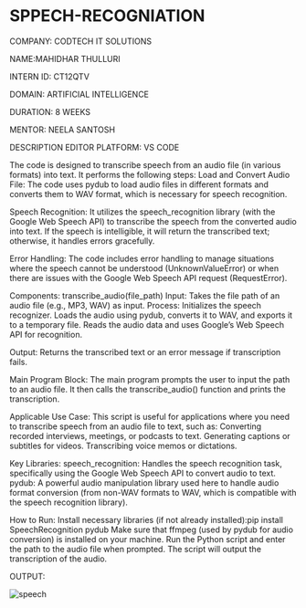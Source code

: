 # SPPECH-RECOGNIATION

COMPANY: CODTECH IT SOLUTIONS

NAME:MAHIDHAR THULLURI

INTERN ID: CT12QTV

DOMAIN: ARTIFICIAL INTELLIGENCE

DURATION: 8 WEEKS

MENTOR: NEELA SANTOSH

DESCRIPTION
EDITOR PLATFORM: VS CODE

The code is designed to transcribe speech from an audio file (in various formats) into text. It performs the following steps: Load and Convert Audio File: The code uses pydub to load audio files in different formats and converts them to WAV format, which is necessary for speech recognition.

Speech Recognition: It utilizes the speech_recognition library (with the Google Web Speech API) to transcribe the speech from the converted audio into text. If the speech is intelligible, it will return the transcribed text; otherwise, it handles errors gracefully.

Error Handling: The code includes error handling to manage situations where the speech cannot be understood (UnknownValueError) or when there are issues with the Google Web Speech API request (RequestError).

Components: transcribe_audio(file_path) Input: Takes the file path of an audio file (e.g., MP3, WAV) as input. Process: Initializes the speech recognizer. Loads the audio using pydub, converts it to WAV, and exports it to a temporary file. Reads the audio data and uses Google’s Web Speech API for recognition.

Output: Returns the transcribed text or an error message if transcription fails.

Main Program Block: The main program prompts the user to input the path to an audio file. It then calls the transcribe_audio() function and prints the transcription.

Applicable Use Case: This script is useful for applications where you need to transcribe speech from an audio file to text, such as: Converting recorded interviews, meetings, or podcasts to text. Generating captions or subtitles for videos. Transcribing voice memos or dictations.

Key Libraries: speech_recognition: Handles the speech recognition task, specifically using the Google Web Speech API to convert audio to text. pydub: A powerful audio manipulation library used here to handle audio format conversion (from non-WAV formats to WAV, which is compatible with the speech recognition library).

How to Run: Install necessary libraries (if not already installed):pip install SpeechRecognition pydub Make sure that ffmpeg (used by pydub for audio conversion) is installed on your machine. Run the Python script and enter the path to the audio file when prompted. The script will output the transcription of the audio.

OUTPUT:


![speech](https://github.com/user-attachments/assets/7fbb7a11-5262-4fc6-bbd3-7e3a9fd959f1)
